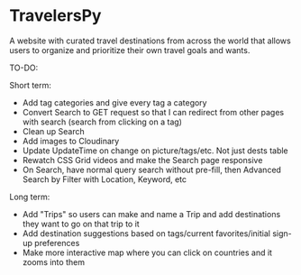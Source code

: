 # TravelersPy

A website with curated travel destinations from across the world that allows users to organize and prioritize their own travel goals and wants.

TO-DO:

Short term:
- Add tag categories and give every tag a category
- Convert Search to GET request so that I can redirect from other pages with search (search from clicking on a tag)
- Clean up Search
- Add images to Cloudinary
- Update UpdateTime on change on picture/tags/etc. Not just dests table
- Rewatch CSS Grid videos and make the Search page responsive
- On Search, have normal query search without pre-fill, then Advanced Search by Filter with Location, Keyword, etc

Long term:
- Add "Trips" so users can make and name a Trip and add destinations they want to go on that trip to it
- Add destination suggestions based on tags/current favorites/initial sign-up preferences
- Make more interactive map where you can click on countries and it zooms into them